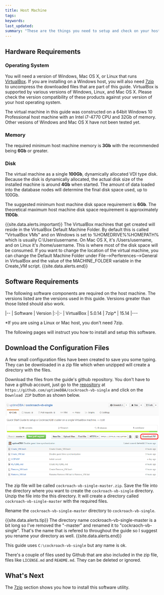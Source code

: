 ```yaml
---
title: Host Machine
tags: 
keywords: 
last_updated: 
summary: "These are the things you need to setup and check on your host machine first."
---
```


## Hardware Requirements


### Operating System

You will need a version of Windows, Mac OS X, or Linux that runs [VirtualBox](https://www.virtualbox.org). If you are installing on a Windows host, you will also need [7zip](http://www.7-zip.org/) to uncompress the downloaded files that are part of this guide.
VirtualBox is supported by various versions of Windows, Linux, and Mac OS X. Please check the version compatibility of these products against your version of your host operating system.

The virtual machine in this guide was constructed on a 64bit Windows 10 Professional host machine with an Intel i7-4770 CPU and 32Gb of memory. Other vesions of Windows and Mac OS X have not been tested yet.


### Memory

The required minimum host machine memory is **3Gb** with the recommended being **6Gb** or greater.


### Disk

The virtual machine as a single **100Gb**, dynamically allocated VDI type disk. Because the disk is dynamically allocated, the actual disk size of the installed machine is around **4Gb** when started. The amount of data loaded into the database nodes will determine the final disk space used, up to 100Gb.

The suggested minimum host machine disk space requirement is **6Gb**. The theoretical maximum host machine disk space requirement is approximately **110Gb**.

{{site.data.alerts.important}}
The VirtualBox machines that get created will reside in the VirtualBox Default Machine Folder. By default this is called "VirtualBox VMs" and on Windows is set to %HOMEDRIVE%%HOMEPATH% which is usually C:\Users\username\. On Mac OS X, it's /Users/username, and on Linux it's /home/username. 
This is where most of the disk space will be consumed. If you want to change the location of the virtual machine, you can change the Default Machine Folder under File-->Perferences-->General in VirtualBox and the value of the MACHINE_FOLDER variable in the Create_VM script.
{{site.data.alerts.end}}


## Software Requirements

The following software components are required on the host machine. The versions listed are the versions used in this guide.
Versions greater than those listed should also work.

|--
| Software | Version
|:-|:-
| VirtualBox | 5.0.14
| 7zip\* | 15.14
|---

\*If you are using a Linux or Mac host, you don't need 7zip.

The following pages will instruct you how to install and setup this software.


## Download the Configuration Files

A few small configuration files have been created to save you some typing. They can be downloaded in a zip file which when unzipped will create a directory with the files.

Download the files from the guide's github repository. You don't have to have a github account, just go to the [repository](https://github.com/uptimeDBA/cockroach-vb-single) at `https://github.com/uptimeDBA/cockroach-vb-single` and click on the `Download ZIP` button as shown below.

![Download ZIP file](images/Download_ZIP_file.png)

The zip file will be called `cockroach-vb-single-master.zip`. Save the file into the directory where you want to create the `cockroach-vb-single` directory.
Unzip the file into the this directory. It will create a directory called `cockroach-vb-single-master` with the required files. 

Rename the `cockroach-vb-single-master` directory to `cockroach-vb-single`.

{{site.data.alerts.tip}}
The directory name cockroach-vb-single-master is a bit long so I've removed the "-master" and renamed it to "cockraoch-vb-single". That's the name that is refered to throughout the guide so I suggest you rename your directory as well.
{{site.data.alerts.end}}

This guide uses `C:\cockroach-vb-single` but any name is ok.

There's a couple of files used by Github that are also included in the zip file, files like `LICENSE.md` and `README.md`. They can be deleted or ignored.


## What's Next

The [7zip](cockroach-vb-single_host_7zip) section shows you how to install this software utility.

